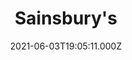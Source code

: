 ---
date: 2021-06-03T19:05:11.000Z
title: Sainsbury's
latitude: 52.03676686375004
longitude: 1.2059902320228766
category: checkin
---